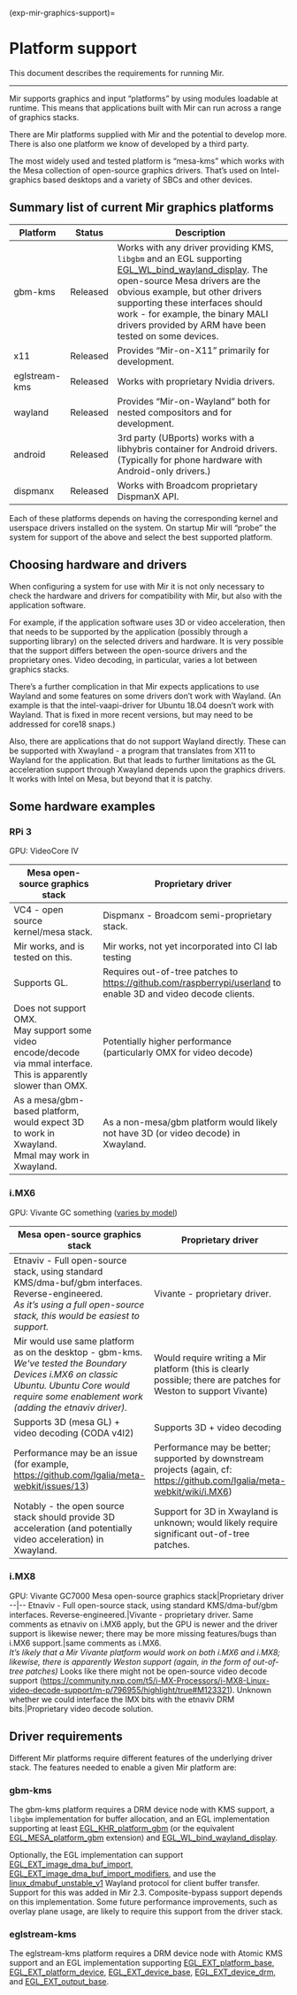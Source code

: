 (exp-mir-graphics-support)=

# Platform support

This document describes the requirements for running Mir.

---

Mir supports graphics and input “platforms” by using modules loadable at runtime. This means that applications built with Mir can run across a range of graphics stacks.

There are Mir platforms supplied with Mir and the potential to develop more. There is also one platform we know of developed by a third party.

The most widely used and tested platform is “mesa-kms” which works with the Mesa collection of open-source graphics drivers. That’s used on Intel-graphics based desktops and a variety of SBCs and other devices.

## Summary list of current Mir graphics platforms

Platform|Status|Description
--|--|--
gbm-kms|Released|Works with any driver providing KMS, `libgbm` and an EGL supporting [EGL_WL_bind_wayland_display](https://registry.khronos.org/EGL/extensions/WL/EGL_WL_bind_wayland_display.txt). The open-source Mesa drivers are the obvious example, but other drivers supporting these interfaces should work - for example, the binary MALI drivers provided by ARM have been tested on some devices.
x11|Released|Provides “Mir-on-X11” primarily for development.
eglstream-kms|Released|Works with proprietary Nvidia drivers.
wayland|Released|Provides “Mir-on-Wayland” both for nested compositors and for development.
android|Released|3rd party (UBports) works with a libhybris container for Android drivers. (Typically for phone hardware with Android-only drivers.)
dispmanx|Released|Works with Broadcom proprietary DispmanX API.

Each of these platforms depends on having the corresponding kernel and userspace drivers installed on the system. On startup Mir will “probe” the system for support of the above and select the best supported platform.

## Choosing hardware and drivers

When configuring a system for use with Mir it is not only necessary to check the hardware and drivers for compatibility with Mir, but also with the application software.

For example, if the application software uses 3D or video acceleration, then that needs to be supported by the application (possibly through a supporting library) on the selected drivers and hardware. It is very possible that the support differs between the open-source drivers and the proprietary ones. Video decoding, in particular, varies a lot between graphics stacks.

There’s a further complication in that Mir expects applications to use Wayland and some features on some drivers don’t work with Wayland. (An example is that the  intel-vaapi-driver for Ubuntu 18.04 doesn’t work with Wayland. That is fixed in more recent versions, but may need to be addressed for core18 snaps.)

Also, there are applications that do not support Wayland directly. These can be supported with Xwayland - a program that translates from X11 to Wayland for the application. But that leads to further limitations as the GL acceleration support through Xwayland depends upon the graphics drivers. It works with Intel on Mesa, but beyond that it is patchy.

## Some hardware examples

### RPi 3

GPU: VideoCore IV

Mesa open-source graphics stack|Proprietary driver
--|--
VC4 - open source kernel/mesa stack.|Dispmanx - Broadcom semi-proprietary stack.
Mir works, and is tested on this.|Mir works, not yet incorporated into CI lab testing
Supports GL.|Requires out-of-tree patches to https://github.com/raspberrypi/userland to enable 3D and video decode clients.
Does not support OMX.<br/>May support some video encode/decode via mmal interface. This is apparently slower than OMX.|Potentially higher performance (particularly OMX for video decode)
As a mesa/gbm-based platform, would expect 3D to work in Xwayland.<br/>Mmal may work in Xwayland.|As a non-mesa/gbm platform would likely not have 3D (or video decode) in Xwayland.

### i.MX6
GPU: Vivante GC something ([varies by model](https://en.wikipedia.org/wiki/I.MX#i.MX_6_series))

Mesa open-source graphics stack|Proprietary driver
--|--
Etnaviv - Full open-source stack, using standard KMS/dma-buf/gbm interfaces. Reverse-engineered.<br/>_As it’s using a full open-source stack, this would be easiest to support._|Vivante - proprietary driver.
Mir would use same platform as on the desktop - gbm-kms.<br/> _We've tested the Boundary Devices i.MX6 on classic Ubuntu. Ubuntu Core would require some enablement work (adding the etnaviv driver)._|Would require writing a Mir platform (this is clearly possible; there are patches for Weston to support Vivante)
Supports 3D (mesa GL) + video decoding (CODA v4l2)|Supports 3D + video decoding
Performance may be an issue (for example, https://github.com/Igalia/meta-webkit/issues/13)|Performance may be better; supported by downstream projects (again, cf: https://github.com/Igalia/meta-webkit/wiki/i.MX6)
Notably - the open source stack should provide 3D acceleration (and potentially video acceleration) in Xwayland.|Support for 3D in Xwayland is unknown; would likely require significant out-of-tree patches.

### i.MX8
GPU: Vivante GC7000
Mesa open-source graphics stack|Proprietary driver
--|--
Etnaviv - Full open-source stack, using standard KMS/dma-buf/gbm interfaces. Reverse-engineered.|Vivante - proprietary driver.
Same comments as etnaviv on i.MX6 apply, but the GPU is newer and the driver support is likewise newer; there may be more missing features/bugs than i.MX6 support.|same comments as i.MX6. <br/>_It’s likely that a Mir Vivante platform would work on both i.MX6 and i.MX8; likewise, there is apparently Weston support (again, in the form of out-of-tree patches)_
Looks like there might not be open-source video decode support (https://community.nxp.com/t5/i-MX-Processors/i-MX8-Linux-video-decode-support/m-p/796955/highlight/true#M123321). Unknown whether we could interface the IMX bits with the etnaviv DRM bits.|Proprietary video decode solution.

## Driver requirements

Different Mir platforms require different features of the underlying driver stack. The features needed to enable a given Mir platform are:

### gbm-kms

The gbm-kms platform requires a DRM device node with KMS support, a `libgbm` implementation for buffer allocation, and an EGL implementation supporting at least [EGL_KHR_platform_gbm](https://registry.khronos.org/EGL/extensions/KHR/EGL_KHR_platform_gbm.txt) (or the equivalent [EGL_MESA_platform_gbm](https://registry.khronos.org/EGL/extensions/MESA/EGL_MESA_platform_gbm.txt) extension) and [EGL_WL_bind_wayland_display](https://registry.khronos.org/EGL/extensions/WL/EGL_WL_bind_wayland_display.txt).

Optionally, the EGL implementation can support [EGL_EXT_image_dma_buf_import](https://registry.khronos.org/EGL/extensions/EXT/EGL_EXT_image_dma_buf_import.txt), [EGL_EXT_image_dma_buf_import_modifiers](https://registry.khronos.org/EGL/extensions/EXT/EGL_EXT_image_dma_buf_import_modifiers.txt), and use the [linux_dmabuf_unstable_v1](https://gitlab.freedesktop.org/wayland/wayland-protocols/-/blob/master/unstable/linux-dmabuf/linux-dmabuf-unstable-v1.xml) Wayland protocol for client buffer transfer. Support for this was added in Mir 2.3. Composite-bypass support depends on this implementation. Some future performance improvements, such as overlay plane usage, are likely to require this support from the driver stack.

### eglstream-kms

The eglstream-kms platform requires a DRM device node with Atomic KMS support and an EGL implementation supporting [EGL_EXT_platform_base](https://registry.khronos.org/EGL/extensions/EXT/EGL_EXT_platform_base.txt), [EGL_EXT_platform_device](https://registry.khronos.org/EGL/extensions/EXT/EGL_EXT_platform_device.txt), [EGL_EXT_device_base](https://registry.khronos.org/EGL/extensions/EXT/EGL_EXT_device_base.txt), [EGL_EXT_device_drm](https://registry.khronos.org/EGL/extensions/EXT/EGL_EXT_device_drm.txt), and [EGL_EXT_output_base](https://registry.khronos.org/EGL/extensions/EXT/EGL_EXT_output_base.txt).
